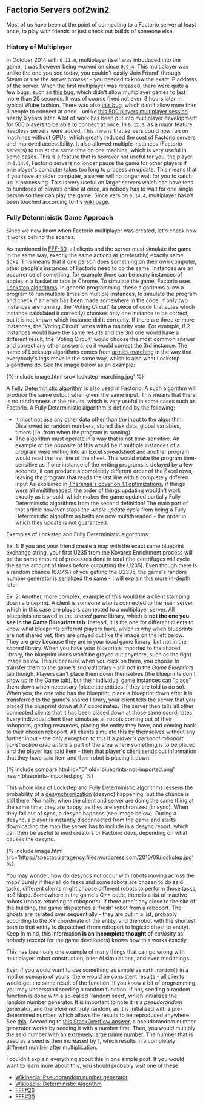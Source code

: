 ## Factorio Servers <author>oof2win2</author>

Most of us have been at the point of connecting to a Factorio server at least once, to play with friends or just check out builds of someone else.

### History of Multiplayer

In October 2014 with `0.11.0`, multiplayer itself was introduced into the game, it was however being worked on since [`0.9.4`](https://www.factorio.com/blog/post/fff-26). This multiplayer was unlike the one you see today, you couldn't easily 'Join Friend' through Steam or use the server browser - you needed to know the exact IP address of the server. When the first multiplayer was released, there were quite a few bugs, such as [this bug](https://forums.factorio.com/viewtopic.php?t=6285), which didn't allow multiplayer games to last more than 20 seconds. It was of course fixed not even 3 hours later in typical Wube fashion. There was also [this bug](https://forums.factorio.com/viewtopic.php?t=6414), which didn't allow more than 3 people to connect at once - unlike [this 500 players multiplayer session](https://www.factorio.com/blog/post/fff-332) nearly 6 years later. A lot of work has been put into multiplayer development for 500 players to be able to connect at once.
In `0.12.0`, as a major feature, headless servers were added. This means that servers could now run on machines without GPUs, which greatly reduced the cost of Factorio servers and improved accessibility. It also allowed multiple instances (Factorio servers) to run at the same time on one machine, which is very useful in some cases. This is a feature that is however not useful for you, the player.
In `0.14.0`, Factorio servers no longer pause the game for other players if one player's computer takes too long to process an update. This means that if you have an older computer, a server will no longer wait for you to catch up in processing. This is very useful on larger servers which can have tens to hundreds of players online at once, as nobody has to wait for one single person so they can play the game.
Since version `0.14.4`, multiplayer hasn't been touched according to it's [wiki page](https://wiki.factorio.com/multiplayer#History).

### Fully Deterministic Game Approach

Since we now know when Factorio multiplayer was created, let's check how it works behind the scenes.

As mentioned in [FFF-30](https://www.factorio.com/blog/post/fff-30), all clients and the server must simulate the game in the same way, exactly the same actions at (preferably) exactly same ticks. This means that if one person does something on their own computer, other people's instances of Factorio need to do the same. Instances are an occurrence of something, for example there can be many instances of apples in a basket or tabs in Chrome. To simulate the game, Factorio uses [Lockstep algorithms](https://en.wikipedia.org/wiki/Lockstep_(computing)). In generic programming, these algorithms allow a program to run multiple times on multiple instances, to simulate the program and check if an error has been made somewhere in the code. If only two instances are running, the 'Voting Circuit' (a piece of code that votes which instance calculated it correctly) chooses only one instance to be correct, but it is not known which instance did it correctly. If there are three or more instances, the 'Voting Circuit' votes with a majority vote. For example, if 2 instances would have the same results and the 3rd one would have a different result, the 'Voting Circuit' would choose the most common answer and correct any other answers, so it would correct the 3rd instance. The name of Lockstep algorithms comes from [armies marching](https://en.wikipedia.org/wiki/Lockstep) in the way that everybody's legs move in the same way, which is also what Lockstep algorithms do. See the image below as an example:

{% include image.html src='lockstep-marching.jpg' %}


A [Fully Deterministic algorithm](https://en.wikipedia.org/wiki/Deterministic_algorithm) is also used in Factorio. A such algorithm will produce the same output when given the same input. This means that there is no randomness in the results, which is very useful in some cases such as Factorio. A Fully Deterministic algorithm is defined by the following:
- It must not use any other data other than the input to the algorithm. Disallowed is: random numbers, stored disk data, global variables, timers (i.e. from when the program is running)
- The algorithm must operate in a way that is not time-sensitive. An example of the opposite of this would be if multiple instances of a program were writing into an Excel spreadsheet and another program would read the last line of the sheet. This would make the program time-sensitive as if one instance of the writing programs is delayed by a few seconds, it can produce a completely different order of the Excel rows, leaving the program that reads the last line with a completely differen input
As explained in [Therenas's cover on 1.1 optimizations](https://alt-f4.blog/ALTF4-15/#how-does-this-optimization-work-on-a-technical-level), if things were all multithreaded, the order of things updating wouldn't work exactly as it should, which makes the game updated partially Fully Deterministic algorithms from the second definition! The main part of that article however stops the *whole update cycle* from being a Fully Deterministic algorithm as belts are now multithreaded - the order in which they update is not guaranteed.

Examples of Lockstep and Fully Deterministic algorithms:

Ex. 1: If you and your friend create a map with the exact same blueprint exchange string, your first U235 from the Kovarex Enrichment process will be the same amount of processes done in total (the centrifuges will cycle the same amount of times before outputting the U235). Even though there is a random chance (0.07%) of you getting the U2335, the game's random number generator is serialized the same - I will explain this more in-depth later.

Ex. 2: Another, more complex, example of this would be a client stamping down a blueprint. A client is someone who is connected to the main server, which in this case are players connected to a multiplayer server. All blueprints are saved in the *shared* game library, which is **not the one you see in the Game Blueprints tab**. Instead, it is the one for different clients to know what blueprints different players have, which is why when blueprints are not shared yet, they are grayed out like the image on the left below. They are grey because they are in your *local* game library, but not in the *shared* library. When you have your blueprints imported to the shared library, the blueprint icons won't be grayed out anymore, such as the right image below. This is because when you click on them, you choose to transfer them to the game's *shared* library - still not in the *Game Blueprints* tab though. Players can't place them down themselves (the blueprints don't show up in the Game tab), but their individual game instances can "place" them down when necessary (place the entities if they are told to do so). When you, the one who has the blueprint, place a blueprint down after it is transferred to the game's shared library, your client tells the server that you placed the blueprint down at XY coordinates. The server then tells all other connected clients that it has been placed down at those same coordinates. Every individual client then simulates all robots coming out of their roboports, getting resources, placing the entity they have, and coming back to their chosen roboport. All clients simulate this by themselves without any further input - the only exception to this if a *player's personal roboport construction area enters* a part of the area where something is to be placed and the player has said item - then that player's client sends out information that they have said item and their robot is placing it down.

{% include compare.html id="0" old='blueprints-not-imported.png' new='blueprints-imported.png' %}

This whole idea of Lockstep and Fully Deterministic algorithms lessens the probability of a [desynchronization](https://wiki.factorio.com/Desynchronization) (desync) happening, but the chance is still there. Normally, when the client and server are doing the same thing at the same time, they are happy, as they are synchronized (in sync). When they fall out of sync, a desync happens (see image below). During a desync, a player is instantly disconnected from the game and starts downloading the map the server has to include in a desync report, which can then be useful to mod creators or Factorio devs, depending on what causes the desync.

{% include image.html src='https://spectacularagency.files.wordpress.com/2010/09/lockstep.jpg' %}

You may wonder, how do desyncs not occur with robots moving across the map? Surely if they all do tasks and some robots are chosen to do said tasks, different clients might choose different robots to perform those tasks, no? Nope. Somewhere in the game's C++ code, there is a list of inactive robots (robots returning to roboports). If there aren't any close to the site of the building, the game dispatches a 'fresh' robot from a roboport. The ghosts are iterated over sequentially - they are put in a list, probably according to the XY coordinate of the entity, and the robot with the shortest path to that entity is dispatched (from roboport to logistic chest to entity). Keep in mind, this information **is an incomplete thought** of *curiosity* as nobody (except for the game developers) knows how this works exactly.

This has been only one example of many things that can go wrong with multiplayer: robot construction, biter AI simulations, and even mod things.

Even if you would want to use something as simple as `math.random()` in a mod or scenario of yours, there would be consistent results - all clients would get the same result of the function. If you know a bit of programming, you may understand seeding a random function. If not, seeding a random function is done with a so-called 'random seed', which initializes the random number generator. It is important to note it is a *pseudorandom* generator, and therefore not truly random, as it is initialized with a pre-determined number, which allows the results to be reproduced anywhere. See [this](https://en.wikipedia.org/wiki/Random_seed). According to [this StackOverflow answer](https://softwareengineering.stackexchange.com/a/298616), a pseudorandom number generator works by seeding it with a number first. Then, you would multiply the said number with an [extremely large prime number](https://primes.utm.edu/primes/search.php?Number=100). The number that is used as a seed is then increased by 1, which results in a completely different number after multiplication.

I couldn't explain everything about this in one simple post. If you would want to learn more about this, you should probably visit one of these:
- [Wikipedia: Pseudorandom number generator](https://en.wikipedia.org/wiki/Pseudorandom_number_generator)
- [Wikipedia: Deterministic Algorithm](https://en.wikipedia.org/wiki/Deterministic_algorithm)
- [FFF#26](https://www.factorio.com/blog/post/fff-26)
- [FFF#30](https://www.factorio.com/blog/post/fff-30)